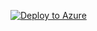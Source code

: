 [![Deploy to Azure](https://aka.ms/deploytoazurebutton)](https://portal.azure.com/#create/Microsoft.Template/uri/https%3A%2F%2Fraw.githubusercontent.com%2Fsnoble%2FScalaCompiler%2Fmaster%2Ftemplates%2Fazuredeploy.json)
